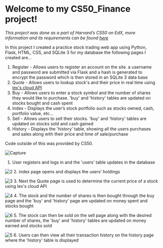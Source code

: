 <h1> Welcome to my CS50_Finance project! </h1>

*This project was done as a part of Harvard’s CS50 on EdX, more information and its requirements can be found [here](https://cs50.harvard.edu/x/2021/psets/9/finance/)*

In this project I created a practice stock trading web app using Python, Flask, HTML, CSS, and SQLite 3 for my database
the following pages I created are...

1. Register - Allows users to register an account on the site. a username and password are submitted via Flask and a hash is generated to encrypt the password which is then stored in an SQLite 3 data base
2. Quote - Allows users to lookup stock's and their price in real time using [iex's cloud API](https://iexcloud.io/)
3. Buy - Allows users to enter a stock symbol and the number of shares they would like to purchase. 'buy' and 'history' tables are updated on stocks bought and cash spent
4. Index - Displays the user’s stock portfolio such as stocks owned, cash, portfolio value, etc...
5. Sell - Allows users to sell their stocks. 'buy' and 'history' tables are updated on stocks sold and cash gained
6. History - Displays the 'history' table, showing all the users purchases and sales along with their price and time of sale/purchase

Code outside of this was provided by CS50.

![Capture](https://user-images.githubusercontent.com/82200170/141892674-0229cbe5-4a34-4024-90a5-050111ab9be8.JPG)
1. User registers and logs in and the 'users' table updates in the database

![2](https://user-images.githubusercontent.com/82200170/141893313-7c33caf8-c595-421f-8fcf-7ac7cdf469a1.JPG)
2. index page opens and displays the users’ holdings 

![3](https://user-images.githubusercontent.com/82200170/141893740-3d75d4a3-d3d3-4aac-9a75-5879a00d299a.JPG)
3. Next the Quote page is used to determine the current price of a stock using Iex's cloud API

![4](https://user-images.githubusercontent.com/82200170/141894137-8973140b-1e40-476a-b586-feb95782905f.JPG)
4. The stock and the number of shares is then bought through the buy page and the 'buy' and 'history' page are updated on money spent and stocks bought

![6](https://user-images.githubusercontent.com/82200170/141897383-2cbf710b-b173-4b5d-9575-6f02620db8e0.JPG)
5. The stock can then be sold on the sell page along with the desired number of shares, the 'buy' and 'history' tables are updated on money earned and stocks sold

![5](https://user-images.githubusercontent.com/82200170/141898131-a1c56905-db51-4890-9104-e65d1d6cd167.JPG)
6. Users can then view all their transaction history on the history page where the 'history' table is displayed
